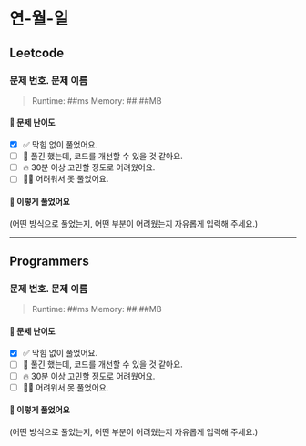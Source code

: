 # 연-월-일

## Leetcode

### 문제 번호. 문제 이름

> Runtime: ##ms
> Memory: ##.##MB

#### 🚩 문제 난이도

- [X] ✅ 막힘 없이 풀었어요.
- [ ] 🤔 풀긴 했는데, 코드를 개선할 수 있을 것 같아요.
- [ ] 🔥 30분 이상 고민할 정도로 어려웠어요.
- [ ] 🙋‍♂️ 어려워서 못 풀었어요.

#### 📌 이렇게 풀었어요

(어떤 방식으로 풀었는지, 어떤 부분이 어려웠는지 자유롭게 입력해 주세요.)

---

## Programmers

### 문제 번호. 문제 이름

> Runtime: ##ms
> Memory: ##.##MB

#### 🚩 문제 난이도

- [X] ✅ 막힘 없이 풀었어요.
- [ ] 🤔 풀긴 했는데, 코드를 개선할 수 있을 것 같아요.
- [ ] 🔥 30분 이상 고민할 정도로 어려웠어요.
- [ ] 🙋‍♂️ 어려워서 못 풀었어요.

#### 📌 이렇게 풀었어요

(어떤 방식으로 풀었는지, 어떤 부분이 어려웠는지 자유롭게 입력해 주세요.)

